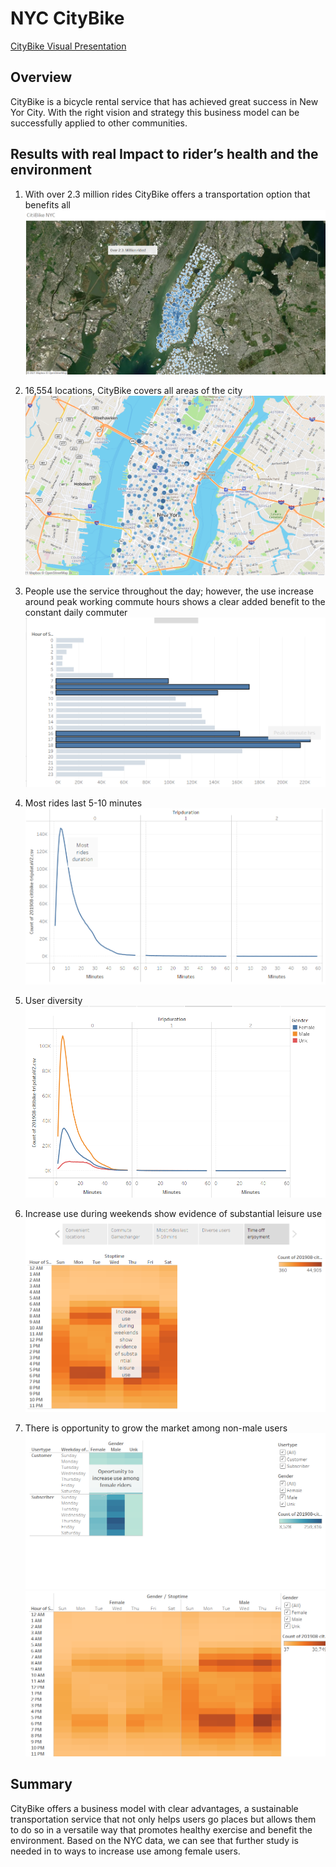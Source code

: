 # NYC CityBike
[CityBike Visual Presentation](https://public.tableau.com/shared/M8K6F9DZ7?:display_count=n&:origin=viz_share_link)

## Overview
CityBike is a bicycle rental service that has achieved great success in New Yor City. With the right vision and strategy this business model can be successfully applied to other communities.

## Results with real Impact to rider’s health and the environment

1. With over 2.3 million rides CityBike offers a transportation option that benefits all
![1](https://github.com/serpaulus/bikesharing/blob/main/Pics/1.png)
 
2.  16,554 locations, CityBike covers all areas of the city 
![2]( https://github.com/serpaulus/bikesharing/blob/main/Pics/Locations.png)

3. People use the service throughout the day; however, the use increase around peak working commute hours shows a clear added benefit to the constant daily commuter
![3]( https://github.com/serpaulus/bikesharing/blob/main/Pics/PeakCommute.png)

4. Most rides last 5-10 minutes
![3]( https://github.com/serpaulus/bikesharing/blob/main/Pics/3.png)

5.  User diversity
![4]( https://github.com/serpaulus/bikesharing/blob/main/Pics/diverse%20users.png)

6.  Increase use during weekends show evidence of substantial leisure use
![5]( https://github.com/serpaulus/bikesharing/blob/main/Pics/leisure%20use.png)

7. There is opportunity to grow the market among non-male users
![2](https://github.com/serpaulus/bikesharing/blob/main/Pics/6.png)
![7]( https://github.com/serpaulus/bikesharing/blob/main/Pics/Screenshot%202021-10-15%20124503.png)

## Summary
CityBike offers a business model with clear advantages, a sustainable transportation service that not only helps users go places but allows them to do so in a versatile way that promotes healthy exercise and benefit the environment. Based on the NYC data, we can see that further study is needed in to ways to increase use among female users. 
